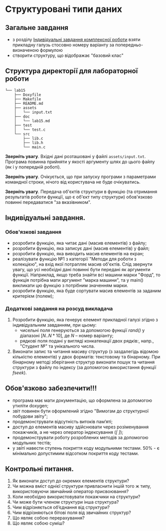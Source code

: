 # Структуровані типи даних
## Загальне завдання

- з розділу [Індивідуальні завдання комплексної роботи](../common/complex-tasks.md) взяти прикладну галузь стосовно номеру варіанту за попередньо-визначеною формулою
- створити структуру, що відображає "базовий клас"

## Структура директорії для лабораторної роботи

```
└── lab15
    ├── Doxyfile
    ├── Makefile
    ├── README.md
    ├── assets
    │   └── input.txt
    ├── doc
    │   └── lab15.md
    ├── test
    │   └── test.c
    └── src
        ├── lib.c
        ├── lib.h
        └── main.c
```

**Зверніть увагу**. Вхідні дані розташовані у файлі `assets/input.txt`. Програма повинна прийняти у якості аргументу шлях до цього файлу (як і у попередній роботі). 

**Зверніть увагу**. Очікується, що при запуску програми з параметрами командної строки, нічого від користувача не буде очікуватись.

**Зверніть увагу**. Передача об'єктів структури в функцію (та отримання результатів роботи функції, що є об'єкт типу структури) обов'язково повинні передаватися "за вказівником".


## Індивідуальні завдання.

### Обов'язкові завдання

- розробити функцію, яка читає дані (масив елементів) з файлу;
- розробити функцію, яка записує дані (масив елементів) у файл;
- розробити функцію, яка виводить масив елементів на екран;
- реалізувати функцію №1 з категорії "Методи для роботи з колекцією", на вхід якої потрапляє масив об'єктів. Слід звернути увагу, що усі необхідні дані повинні бути передані як аргументи функції. Наприклад, якщо треба знайти всі машини марки "Форд", то функція потрібна мати аргумент "марка машини", та у main() викликати цю функцію з потрібним значенням марки.
- розробити функцію, яка буде сортувати масив елементів за заданим критерієм (полем);

### Додаткові завдання на розсуд викладача

1. Розробити функцію, яка генерує елемент прикладної галузі згідно з індивідуальним завданням, при цьому:
   - чисельні поля генеруються за допомогою функції *rand()* у діапазоні $[N..N*10]$, де *N* – номер варіанту;
   - рядкові поля подані у вигляді конкатенації двох рядків:, напр., "Студент №" та унікального числа. 
2. Виконати запис та читання масиву структур (з заздалегідь відомою кількістю елементів) у двох форматів: текстовому та бінарному. При бінарному методі зберігання структур виконати пошук та читання структури з файлу по індексу (за допомогою використання функції *fseek*).

## Обов'язково забезпечити!!!

- програма має мати документацію, що оформлена за допомогою утиліти doxygen;
- звіт повинен бути оформлений згідно "Вимогам до структурної побудови звіту";
- продемонструвати відсутність витоків пам’яті;
- доступ до елементів масиву здійснювати через розіменування покажчиків, а не через оператор індексування (*[ ]*);
- продемонструвати роботу розроблених методів за допомогою модульних тестів;
- у звіті навести ступень покриття коду модульними тестами. 50% - є мінімально допустимим відсотком покриття коду тестами.

## Контрольні питання.
1.	Як виконати доступ до окремих елементів структури?
2.	Чи можна вміст однієї структури привласнити іншій того ж типу, використовуючи звичайний оператор присвоювання?
3.	Коли необхідно використовувати покажчики на структури?
4.	Чи може бути членом структури інша структура?
5.	Чим відрізняється об’єднання від структури?
6.	Чим відрізняються бітові поля від звичайних структур?
7.	Що являє собою перерахування?
8.	Що являє собою суміш?
